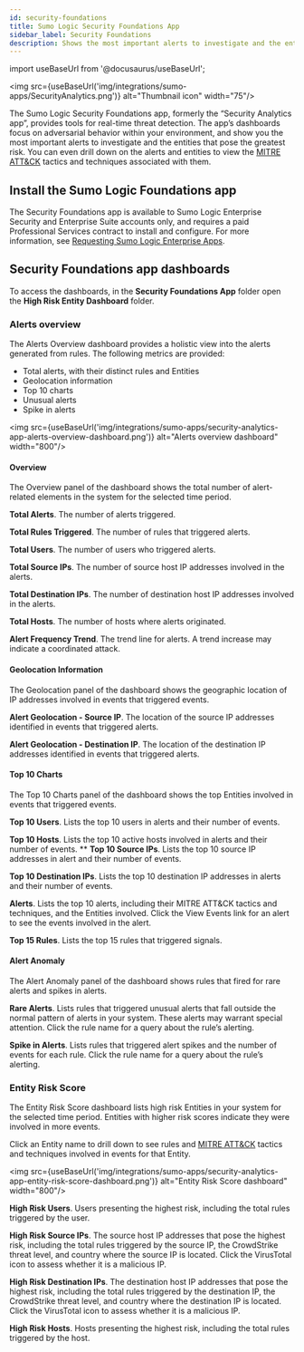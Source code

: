 ```yaml
---
id: security-foundations
title: Sumo Logic Security Foundations App
sidebar_label: Security Foundations
description: Shows the most important alerts to investigate and the entities that pose the greatest risk.
---
```


import useBaseUrl from '@docusaurus/useBaseUrl';

<img src={useBaseUrl('img/integrations/sumo-apps/SecurityAnalytics.png')} alt="Thumbnail icon" width="75"/>

The Sumo Logic Security Foundations app, formerly the “Security Analytics app”, provides tools for real-time threat detection. The app’s dashboards focus on adversarial behavior within your environment, and show you the most important alerts to investigate and the entities that pose the greatest risk. You can even drill down on the alerts and entities to view the [MITRE ATT&CK](https://attack.mitre.org/) tactics and techniques associated with them.

## Install the Sumo Logic Foundations​ app

The Security Foundations app is available to Sumo Logic Enterprise Security and Enterprise Suite accounts only, and requires a paid Professional Services contract to install and configure. For more information, see [Requesting Sumo Logic Enterprise Apps](/docs/integrations/sumo-apps/#Requesting-Sumo-Logic-Enterprise-Apps).

## Security Foundations app dashboards​

To access the dashboards, in the **Security Foundations App** folder open the **High Risk Entity Dashboard** folder. 

### Alerts overview​

The Alerts Overview dashboard provides a holistic view into the alerts generated from rules. The following metrics are provided:

* Total alerts, with their distinct rules and Entities
* Geolocation information
* Top 10 charts
* Unusual alerts
* Spike in alerts

<img src={useBaseUrl('img/integrations/sumo-apps/security-analytics-app-alerts-overview-dashboard.png')} alt="Alerts overview dashboard" width="800"/>

#### Overview

The Overview panel of the dashboard shows the total number of alert-related elements in the system for the selected time period. 

**Total Alerts**. The number of alerts triggered.

**Total Rules Triggered**. The number of rules that triggered alerts.

**Total Users**. The number of users who triggered alerts.

**Total Source IPs**. The number of source host IP addresses involved in the alerts.

**Total Destination IPs**. The number of destination host IP addresses involved in the alerts.

**Total Hosts**. The number of hosts where alerts originated.

**Alert Frequency Trend**. The trend line for alerts. A trend increase may indicate a coordinated attack. 

#### Geolocation Information

The Geolocation panel of the dashboard shows the geographic location of IP addresses involved in events that triggered events.

**Alert Geolocation - Source IP**. The location of the source IP addresses identified in events that triggered alerts.

**Alert Geolocation - Destination IP**. The location of the destination IP addresses identified in events that triggered alerts.

#### Top 10 Charts

The Top 10 Charts panel of the dashboard shows the top Entities involved in events that triggered events.

**Top 10 Users**. Lists the top 10 users in alerts and their number of events.

**Top 10 Hosts**. Lists the top 10 active hosts involved in alerts and their number of events.
**
**Top 10 Source IPs**. Lists the top 10 source IP addresses in alert and their number of events.

**Top 10 Destination IPs**.  Lists the top 10 destination IP addresses in alerts and their number of events.

**Alerts**. Lists the top 10 alerts, including their MITRE ATT&CK tactics and techniques, and the Entities involved. Click the View Events link for an alert to see the events involved in the alert. 

**Top 15 Rules**. Lists the top 15 rules that triggered signals.

#### Alert Anomaly

The Alert Anomaly panel of the dashboard shows rules that fired for rare alerts and spikes in alerts. 

**Rare Alerts**. Lists rules that triggered unusual alerts that fall outside the normal pattern of alerts in your system. These alerts may warrant special attention. Click the rule name for a query about the rule’s alerting.

**Spike in Alerts**. Lists rules that triggered alert spikes and the number of events for each rule. Click the rule name for a query about the rule’s alerting.

### Entity Risk Score

The Entity Risk Score dashboard lists high risk Entities in your system for the selected time period. Entities with higher risk scores indicate they were involved in more events. 

Click an Entity name to drill down to see rules and [MITRE ATT&CK](https://attack.mitre.org/) tactics and techniques involved in events for that Entity. 

<img src={useBaseUrl('img/integrations/sumo-apps/security-analytics-app-entity-risk-score-dashboard.png')} alt="Entity Risk Score dashboard" width="800"/>

**High Risk Users**. Users presenting the highest risk, including the total rules triggered by the user.

**High Risk Source IPs**. The source host IP addresses that pose the highest risk, including the total rules triggered by the source IP, the CrowdStrike threat level, and country where the source IP is located. Click the VirusTotal icon to assess whether it is a malicious IP.

**High Risk Destination IPs**. The destination host IP addresses that pose the highest risk, including the total rules triggered by the destination IP, the CrowdStrike threat level, and country where the destination IP is located. Click the VirusTotal icon to assess whether it is a malicious IP.

**High Risk Hosts**.  Hosts presenting the highest risk, including the total rules triggered by the host.


